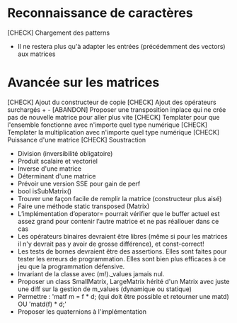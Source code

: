 Reconnaissance de caractères
============================

 [CHECK] Chargement des patterns
 - Il ne restera plus qu'à adapter les entrées (précédemment des vectors) aux matrices



Avancée sur les matrices
========================
 [CHECK] Ajout du constructeur de copie
 [CHECK] Ajout des opérateurs surchargés + -
 [ABANDON] Proposer une transposition inplace qui ne crée pas de nouvelle matrice pour aller plus vite
 [CHECK] Templater pour que l'ensemble fonctionne avec n'importe quel type numérique
 [CHECK] Templater la multiplication avec n'importe quel type numérique
 [CHECK] Puissance d'une matrice
 [CHECK] Soustraction 
 - Division (inversibilité obligatoire)
 - Produit scalaire et vectoriel
 - Inverse d'une matrice
 - Déterminant d'une matrice
 - Prévoir une version SSE pour gain de perf
 - bool isSubMatrix()
 - Trouver une façon facile de remplir la matrice (constructeur plus aisé)
 - Faire une méthode static transposed (Matrix)
 - L’implémentation d’operator= pourrait vérifier que le buffer actuel est assez grand pour contenir l’autre matrice et ne pas réallouer dans ce cas
 - Les opérateurs binaires devraient être libres (même si pour les matrices il n'y devrait pas y avoir de grosse différence), et const-correct!
 - Les tests de bornes devraient être des assertions. Elles sont faites pour tester les erreurs de programmation. Elles sont bien plus efficaces à ce jeu que la programmation défensive.
 - Invariant de la classe avec (m!)._values jamais nul.
 - Proposer un class SmallMatrix, LargeMatrix hérité d'un Matrix avec juste une diff sur la gestion de m_values (dynamique ou statique)
 - Permettre : 'matf m = f * d; (qui doit être possible et retourner une matd) OU 'matd(f) * d;'
 - Proposer les quaternions à l'implémentation